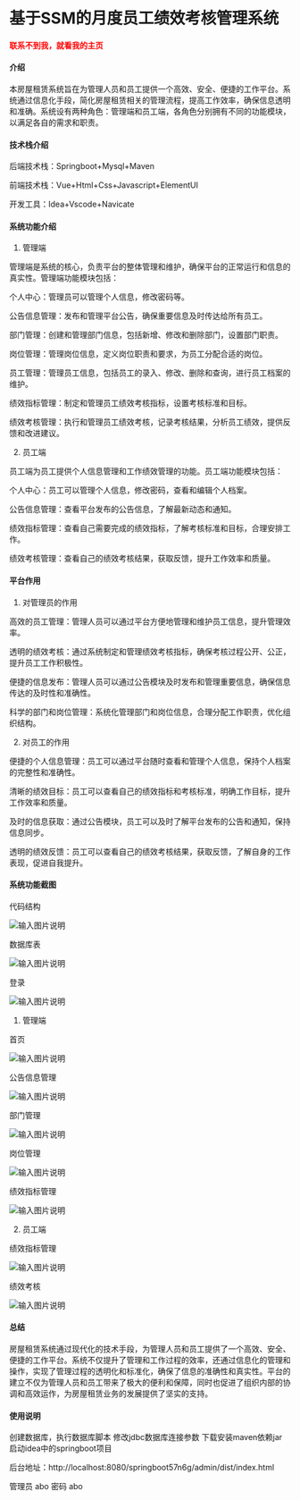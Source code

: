 # 基于SSM的月度员工绩效考核管理系统

<h4 style='color:red'>联系不到我，就看我的主页 </h4> 
 
#### 介绍

本房屋租赁系统旨在为管理人员和员工提供一个高效、安全、便捷的工作平台。系统通过信息化手段，简化房屋租赁相关的管理流程，提高工作效率，确保信息透明和准确。系统设有两种角色：管理端和员工端，各角色分别拥有不同的功能模块，以满足各自的需求和职责。

#### 技术栈介绍

后端技术栈：Springboot+Mysql+Maven

前端技术栈：Vue+Html+Css+Javascript+ElementUI

开发工具：Idea+Vscode+Navicate


#### 系统功能介绍

1. 管理端

管理端是系统的核心，负责平台的整体管理和维护，确保平台的正常运行和信息的真实性。管理端功能模块包括：

个人中心：管理员可以管理个人信息，修改密码等。

公告信息管理：发布和管理平台公告，确保重要信息及时传达给所有员工。

部门管理：创建和管理部门信息，包括新增、修改和删除部门，设置部门职责。

岗位管理：管理岗位信息，定义岗位职责和要求，为员工分配合适的岗位。

员工管理：管理员工信息，包括员工的录入、修改、删除和查询，进行员工档案的维护。

绩效指标管理：制定和管理员工绩效考核指标，设置考核标准和目标。

绩效考核管理：执行和管理员工绩效考核，记录考核结果，分析员工绩效，提供反馈和改进建议。

2. 员工端

员工端为员工提供个人信息管理和工作绩效管理的功能。员工端功能模块包括：

个人中心：员工可以管理个人信息，修改密码，查看和编辑个人档案。

公告信息管理：查看平台发布的公告信息，了解最新动态和通知。

绩效指标管理：查看自己需要完成的绩效指标，了解考核标准和目标，合理安排工作。

绩效考核管理：查看自己的绩效考核结果，获取反馈，提升工作效率和质量。

#### 平台作用

1. 对管理员的作用

高效的员工管理：管理人员可以通过平台方便地管理和维护员工信息，提升管理效率。

透明的绩效考核：通过系统制定和管理绩效考核指标，确保考核过程公开、公正，提升员工工作积极性。

便捷的信息发布：管理人员可以通过公告模块及时发布和管理重要信息，确保信息传达的及时性和准确性。

科学的部门和岗位管理：系统化管理部门和岗位信息，合理分配工作职责，优化组织结构。

2. 对员工的作用

便捷的个人信息管理：员工可以通过平台随时查看和管理个人信息，保持个人档案的完整性和准确性。

清晰的绩效目标：员工可以查看自己的绩效指标和考核标准，明确工作目标，提升工作效率和质量。

及时的信息获取：通过公告模块，员工可以及时了解平台发布的公告和通知，保持信息同步。

透明的绩效反馈：员工可以查看自己的绩效考核结果，获取反馈，了解自身的工作表现，促进自我提升。

#### 系统功能截图

代码结构

![输入图片说明](images/ea65023ec60cea3cd89217984a1a8b0.png)

数据库表

![输入图片说明](images/770a29f5cb88304c86c5367628865ab.png)

登录

![输入图片说明](images/334d64858d9914bc18f7c1d4aa20e9f.png)

1. 管理端

首页

![输入图片说明](images/07fe6fc471d11e900dbe316e5d85c16.png)

公告信息管理

![输入图片说明](images/2c0b950164eaf33bf4678bf5f0f9e75.png)

部门管理

![输入图片说明](images/98489435f499f028b33da4d88cebabf.png)

岗位管理

![输入图片说明](images/7bdc36da6a507f80a5c9a61425a9391.png)

绩效指标管理

![输入图片说明](images/6236fedcd60b013fdc3e5e33482e46a.png)

2. 员工端

绩效指标管理

![输入图片说明](images/d5dea12ac44fc3e704f7fd67e139f16.png)

绩效考核

![输入图片说明](images/c4bb02b7483dc8e1f88c47ba61edb8a.png)

#### 总结

房屋租赁系统通过现代化的技术手段，为管理人员和员工提供了一个高效、安全、便捷的工作平台。系统不仅提升了管理和工作过程的效率，还通过信息化的管理和操作，实现了管理过程的透明化和标准化，确保了信息的准确性和真实性。平台的建立不仅为管理人员和员工带来了极大的便利和保障，同时也促进了组织内部的协调和高效运作，为房屋租赁业务的发展提供了坚实的支持。


#### 使用说明

创建数据库，执行数据库脚本 修改jdbc数据库连接参数 下载安装maven依赖jar 启动idea中的springboot项目

后台地址：http://localhost:8080/springboot57n6g/admin/dist/index.html

管理员  abo 密码 abo


